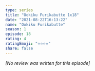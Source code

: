 ```yaml
---
type: series
title: "Ookiku Furikabutte 1x18"
date: "2021-08-22T16:13:22"
name: "Ookiku Furikabutte"
season: 1
episode: 18
rating: 4
ratingEmoji: "⭐️⭐️⭐️⭐️"
share: false
---
```


_[No review was written for this episode]_

